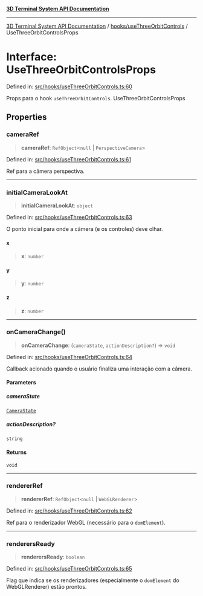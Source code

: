 [**3D Terminal System API Documentation**](../../../README.md)

***

[3D Terminal System API Documentation](../../../README.md) / [hooks/useThreeOrbitControls](../README.md) / UseThreeOrbitControlsProps

# Interface: UseThreeOrbitControlsProps

Defined in: [src/hooks/useThreeOrbitControls.ts:60](https://github.com/Dicommunitas/ThreeJS_Terminal_3D/blob/6861c3fedb296b50971bbc544df59a09f35d0238/src/hooks/useThreeOrbitControls.ts#L60)

Props para o hook `useThreeOrbitControls`.
 UseThreeOrbitControlsProps

## Properties

### cameraRef

> **cameraRef**: `RefObject`\<`null` \| `PerspectiveCamera`\>

Defined in: [src/hooks/useThreeOrbitControls.ts:61](https://github.com/Dicommunitas/ThreeJS_Terminal_3D/blob/6861c3fedb296b50971bbc544df59a09f35d0238/src/hooks/useThreeOrbitControls.ts#L61)

Ref para a câmera perspectiva.

***

### initialCameraLookAt

> **initialCameraLookAt**: `object`

Defined in: [src/hooks/useThreeOrbitControls.ts:63](https://github.com/Dicommunitas/ThreeJS_Terminal_3D/blob/6861c3fedb296b50971bbc544df59a09f35d0238/src/hooks/useThreeOrbitControls.ts#L63)

O ponto inicial para onde a câmera (e os controles) deve olhar.

#### x

> **x**: `number`

#### y

> **y**: `number`

#### z

> **z**: `number`

***

### onCameraChange()

> **onCameraChange**: (`cameraState`, `actionDescription?`) => `void`

Defined in: [src/hooks/useThreeOrbitControls.ts:64](https://github.com/Dicommunitas/ThreeJS_Terminal_3D/blob/6861c3fedb296b50971bbc544df59a09f35d0238/src/hooks/useThreeOrbitControls.ts#L64)

Callback acionado quando o usuário finaliza uma interação com a câmera.

#### Parameters

##### cameraState

[`CameraState`](../../../lib/types/interfaces/CameraState.md)

##### actionDescription?

`string`

#### Returns

`void`

***

### rendererRef

> **rendererRef**: `RefObject`\<`null` \| `WebGLRenderer`\>

Defined in: [src/hooks/useThreeOrbitControls.ts:62](https://github.com/Dicommunitas/ThreeJS_Terminal_3D/blob/6861c3fedb296b50971bbc544df59a09f35d0238/src/hooks/useThreeOrbitControls.ts#L62)

Ref para o renderizador WebGL (necessário para o `domElement`).

***

### renderersReady

> **renderersReady**: `boolean`

Defined in: [src/hooks/useThreeOrbitControls.ts:65](https://github.com/Dicommunitas/ThreeJS_Terminal_3D/blob/6861c3fedb296b50971bbc544df59a09f35d0238/src/hooks/useThreeOrbitControls.ts#L65)

Flag que indica se os renderizadores (especialmente o `domElement` do WebGLRenderer) estão prontos.
